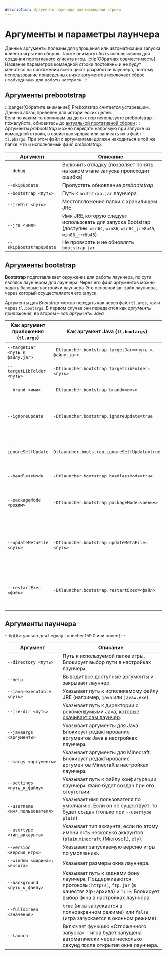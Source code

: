 ```yaml
---
description: Аргументы лаунчера для командной строки
---
```

# Аргументы и параметры лаунчера
Данные аргументы полезны для упрощения или автоматизации запуска клиента игры или сборок. Также они могут быть использованы для создания [портативного клиента](./portable) игры.
:::tip[Обратная совместимость]
Название параметров командной строки постоянны и не будут меняться на протяжении всего цикла разработки лаунчера, поэтому использование приведенных ниже аргументов исключает сброс необходимых для работы настроек.
:::
## Аргументы prebootstrap
:::danger[Обратите внимание!]
Prebootstrap считается устаревшим. Данный абзац приведен для исторических целей.  
Если по каким-то причинам вы до сих пор используете prebootstrap - пожалуйста, обновитесь до [актуальной портативной сборки](https://llaun.ch/portable)
:::
Аргументы *prebootstrap* можно передать напрямую при запуске из командной строки, в свойствах ярлыка или записать их в файл `tl.pbargs`. При этом файл с аргументами должен находиться в той же папке, что и исполняемый файл *prebootstrap*.

| Аргумент                | Описание                                                                                                                   |
|-------------------------|----------------------------------------------------------------------------------------------------------------------------|
| `--debug`               | Включить отладку (позволяет понять на каком этапе запуска происходит ошибка)                                               |
| `--skipUpdate`          | Пропустить обновление *prebootstrap*                                                                                       |
| `--bootstrap <путь>`    | Путь к `bootstrap.jar` лаунчера                                                                                            |
| `--jreDir <путь>`       | Местоположение папки с хранилищем JRE                                                                                      |
| `--jre <имя>`           | Имя JRE, которую следует использовать для запуска Bootstrap (доступны: `win64`, `win86`, `win64_jre8u45`, `win86_jre8u45`) |
| `--skipBootstrapUpdate` | Не проверять и не обновлять `bootstrap.jar`                                                                                |

## Аргументы bootstrap
**Bootstrap** подготавливает окружение для работы лаунчера, по сути являясь лаунчером для лаунчера. Через его файл аргументов можно задать базовые настройки лаунчера. Это основной jar-файл лаунчера, через который осуществляется его запуск.  

Аргументы для *Bootstrap* можно передать как через файл `tl.args`, так и через `tl.bootargs`. В первом случае они передаются как *аргументы приложения*, во втором – *как аргументы Java*

| Как аргумент приложения (`tl.args`) | Как аргумент Java (`tl.bootargs`)                    | Описание                                                                                                                                                    |
|-------------------------------------|------------------------------------------------------|-------------------------------------------------------------------------------------------------------------------------------------------------------------|
| `--targetJar <путь к файлу.jar>`    | `-Dtlauncher.bootstrap.targetJar=<путь к файлу.jar>` | Указывает путь к исполняемому файлу лаунчера.                                                                                                               |
| `--targetLibFolder <путь>`          | `-Dtlauncher.bootstrap.targetLibFolder=<путь>`       | Указывает путь к папке библиотек лаунчера.                                                                                                                  |
| `--brand <имя>`                     | `-Dtlauncher.bootstrap.brand=<имя>`                  | Переопределяет бренд лаунчера ( `legacy`, `legacy_beta`, `mcl`, …)                                                                                          |
| `--ignoreUpdate`                    | `-Dtlauncher.bootstrap.ignoreUpdate=true`            | Отключает загрузку файлов лаунчера, игнорирует обновления лаунчера. **Не отключает саму проверку обновлений!**                                              |
| `--ignoreSelfUpdate`                | `-Dtlauncher.bootstrap.ignoreSelfUpdate=true`        | Отключает проверку целостности и загрузку обновлений *bootstrap*. **Не отключает саму проверку обновлений!**                                                |
| `--headlessMode`                    | `-Dtlauncher.bootstrap.headlessMode=true`            | Скрывает интерфейс *bootstrap*. **Не влияет на интерфейс лаунчера**.                                                                                        |
| `--packageMode <режим>`             | `-Dtlauncher.bootstrap.packageMode=<режим>`          | Включает режим совместимости с различными видами портативных сборок (`windows`, `aur`, `dmg`, …)                                                            |
| `--updateMetaFile <путь>`           | `-Dtlauncher.bootstrap.updateMetaFile=<путь>`        | Указывает путь к заранее загруженному файлу обновления (`bootstrap.json.mgz.signed`). **Файл должен быть подписан приватным ключом разработчика лаунчера**. |
| `--restartExec <файл>`              | `-Dtlauncher.bootstrap.restartExec=<файл>`           | Включает функцию перезапуска после обновления: следует указать путь к исполняемому файлу (напр. `restart.sh`)                                               |

## Аргументы лаунчера
:::tip[Актуально для Legacy Launcher 159.0 или новее]
:::

| Аргумент                        | Описание                                                                                                                                                                |
|---------------------------------|-------------------------------------------------------------------------------------------------------------------------------------------------------------------------|
| `--directory <путь>`            | Путь к используемой папке игры. Блокирует выбор пути в настройках лаунчера.                                                                                             |
| `--help`                        | Выводит все доступные аргументы и закрывает лаунчер.                                                                                                                    |
| `--java-executable <путь>`      | Указывает путь к исполняемому файлу JRE (например, `java` или `javaw.exe`).                                                                                             |
| `--jre-dir <путь>`              | Указывает путь к директории с рекомендумыми Java, [которые скачивает сам лаунчер](../faq/custom-java).                                                                  |
| `--javaargs <аргументы>`        | Указывает аргументы для Java. Блокирует редактирование аргументов Java в настройках лаунчера.                                                                           |
| `--margs <аргументы>`           | Указывает аргументы для Minecraft. Блокирует редактирование аргументов Minecraft в настройках лаунчера.                                                                 |
| `--settings <путь_к_файлу>`     | Указывает путь к файлу конфигурации лаунчера. Файл будет создан при его отсутствии.                                                                                     |
| `--username <имя_пользователя>` | Указывает имя пользователя по умолчанию. Если он не существует, то будет создан (только при `--usertype plain`)                                                         |
| `--usertype <тип_аккаунта>`     | Указывает тип аккаунта, если по этому имени есть несколько аккаунтов (`plain`,`minecraft` (Microsoft), `ely`).                                                          |
| `--version <версия_игры>`       | Указывает запускаемую версию игры по умолчанию.                                                                                                                         |
| `--window <ширина>;<высота>`    | Указывает размеры окна лаунчера.                                                                                                                                        |
| `--background <путь_к_файлу>`   | Указывает путь к заднему фону лаунчера. Поддерживаются протоколы: `http(s)`, `ftp`, `jar` (в качестве zip-архива) и `file`. Блокирует выбор фона в настройках лаунчера. |
| `--fullscreen <значение>`       | `true` (игра запускается в полноэкранном режиме) или `false` (игра запускается в оконном режиме).                                                                       |
| `--launch`                      | Включает функцию «Отложенного запуска» - игра будет запущена автоматически через несколько секунд после открытия окна лаунчера.                                         |